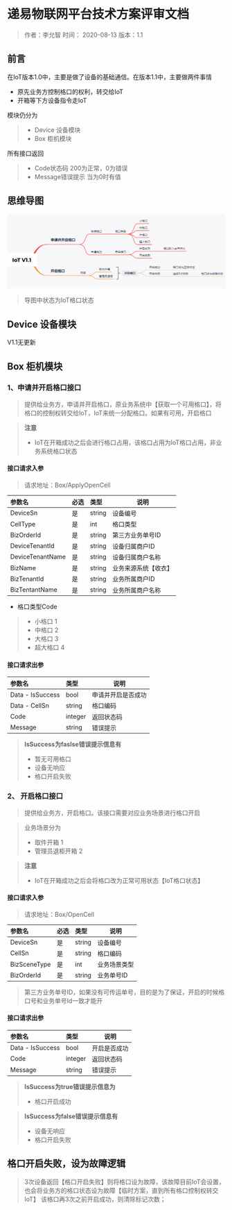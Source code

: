 # 递易物联网平台技术方案评审文档
> 作者：李允智 
> 时间： 2020-08-13
> 版本：1.1

## 前言
在IoT版本1.0中，主要是做了设备的基础通信。在版本1.1中，主要做两件事情
-  原先业务方控制格口的权利，转交给IoT
-  开箱等下方设备指令走IoT

模块仍分为
> - Device 设备模块
> - Box 柜机模块

所有接口返回
>- Code状态码 200为正常，0为错误
>- Message错误提示 当为0时有值

## 思维导图
![20200813174154](https://raw.githubusercontent.com/liyunzhi1993/Image/master/20200813174154.png)

> 导图中状态为IoT格口状态

## Device 设备模块

V1.1无更新

## Box 柜机模块

### 1、申请并开启格口接口
> 提供给业务方，申请并开启格口，原业务系统中【获取一个可用格口】，将格口的控制权转交给IoT，IoT来统一分配格口。如果有可用，开启格口

> **注意**
> - IoT在开箱成功之后会进行格口占用，该格口占用为IoT格口占用，非业务系统格口状态

#### 接口请求入参
> 请求地址：Box/ApplyOpenCell

| 参数名           | 必选 | 类型   | 说明                 |
| :--------------- | :--- | :----- | -------------------- |
| DeviceSn         | 是   | string | 设备编号             |
| CellType         | 是   | int    | 格口类型             |
| BizOrderId       | 是   | string | 第三方业务单号ID     | . |
| DeviceTenantId   | 是   | string | 设备归属商户ID       |
| DeviceTenantName | 是   | string | 设备归属商户名称     |
| BizName          | 是   | string | 业务来源系统【收衣】 |
| BizTenantId      | 是   | string | 业务所属商户ID       |
| BizTentantName   | 是   | string | 业务所属商户名称     |

- 格口类型Code
> - 小格口 1
> - 中格口  2
> - 大格口 3
> - 超大格口 4

#### 接口请求出参

| 参数名           | 类型    | 说明               |
| :--------------- | :------ | ------------------ |
| Data - IsSuccess | bool    | 申请并开启是否成功 |
| Data - CellSn    | string  | 格口编码           |
| Code             | integer | 返回状态码         |
| Message          | string  | 错误提示           |

> **IsSuccess为faslse错误提示信息有**
> - 暂无可用格口
> - 设备无响应
> - 格口开启失败

### 2、 开启格口接口
> 提供给业务方，开启格口。该接口需要对应业务场景进行格口开启

> 业务场景分为
> - 取件开箱 1
> - 管理员退柜开箱 2

> **注意**
> - IoT在开箱成功之后会将格口改为正常可用状态【IoT格口状态】

#### 接口请求入参
> 请求地址：Box/OpenCell

| 参数名       | 必选 | 类型   | 说明         |
| :----------- | :--- | :----- | ------------ |
| DeviceSn     | 是   | string | 设备编号     |
| CellSn       | 是   | string | 格口编码     |
| BizSceneType | 是   | int    | 业务场景类型 |
| BizOrderId   | 是   | string | 业务单号ID   |

> 第三方业务单号ID，如果没有可传运单号，目的是为了保证，开启的时候格口号和业务单号Id一致才能开

#### 接口请求出参

| 参数名           | 类型    | 说明         |
| :--------------- | :------ | ------------ |
| Data - IsSuccess | bool    | 开启是否成功 |
| Code             | integer | 返回状态码   |
| Message          | string  | 错误提示     |

> **IsSuccess为true错误提示信息为**
> - 格口开启成功

> **IsSuccess为false错误提示信息有**
> - 设备无响应
> - 格口开启失败

## 格口开启失败，设为故障逻辑

> 3次设备返回【格口开启失败】则将格口设为故障，该故障目前IoT会设置，也会将业务方的格口状态设为故障【临时方案，直到所有格口控制权转交IoT】
> 该格口再3次之前开启成功，则清除标记次数；
